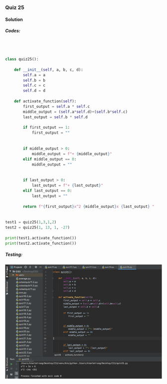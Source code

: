 ### Quiz 25


#### Solution


##### Codes:

```.py



class quiz25():

    def __init__(self, a, b, c, d):
        self.a = a
        self.b = b
        self.c = c
        self.d = d

    def activate_function(self):
        first_output = self.a * self.c
        middle_output = (self.a*self.d)+(self.b*self.c)
        last_output = self.b * self.d

        if first_output == 1:
            first_output = ""


        if middle_output > 0:
            middle_output = f"+ {middle_output}"
        elif middle_output == 0:
            middle_output = ""


        if last_output > 0:
            last_output = f"+ {last_output}"
        elif last_output == 0:
            last_output = ""

        return f"{first_output}x^2 {middle_output}x {last_output} "


test1 = quiz25(1,3,1,2)
test2 = quiz25(1, 13, 1, -27)

print(test1.activate_function())
print(test2.activate_function())

```

##### Testing:

![](https://github.com/BrightChanges/Unit-3/blob/main/Screen%20Shot%200003-03-12%20at%2011.45.52%20AM.png)
